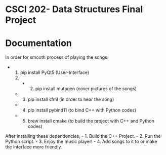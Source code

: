 # CSCI 202- Data Structures Final Project

# Documentation
In order for smooth process of playing the songs:
- 1. pip install PyQt5 (User-Interface)
  2.  - 2. pip install mutagen (cover pictures of the songs)
    - 3. pip install sfml (in order to hear the song)
    - 4. pip install pybind11 (to bind C++ with Python codes)
    - 5. brew install cmake (to build the project with C++ and Python codes)

After installing these dependencies, 
    - 1. Build the C++ Project.
    - 2. Run the Python script.
    - 3. Enjoy the music player!
    - 4. Add songs to it to or make the interface more friendly.
    
    
